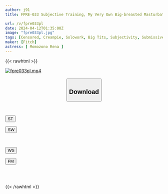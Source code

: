 ```yaml
---
author: j91
title: FPRE-033 Subjective Training, My Very Own Big-breasted Masturbator Poppet, Teaching My Masochistic Student How To Help With Ejaculation Reina Momozono

url: /v/fpre033pl
date: 2024-04-12T01:35:00Z
image: "fpre033pl.jpg"
tags: [Censored, Creampie, Solowork, Big Tits, Subjectivity, Submissive Woman, Masturbation Support	]
maker: [Fitch]
actress: [ Momozono Rena ]
---
```



{{< rawhtml >}}

<div class="video" data-videoid="YBQb4Z7zQbU3w2">
    <a href="javascript:;">
        <img src="/v/fpre033pl/fpre033pl.jpg" width="WIDTH" height="HEIGHT" alt="fpre033pl.mp4" loading="lazy">
    </a>
</div>

<script type="text/javascript" src="https://j91.asia/asset/on-demand-st.js"></script>

<br>
  <link rel="stylesheet" href="https://j91.asia/asset/bs5.css">
  
  <center>
  <button class="btn btn-primary" type="button" data-bs-toggle="collapse" data-bs-target=".multi-collapse" aria-expanded="false" aria-controls="multiCollapseExample1 multiCollapseExample2"><h2>Download</h2></button></center>
</p>
<div class="row">
  <div class="col">
    <div class="collapse multi-collapse" id="multiCollapseExample1">
      <div class="card card-body">
	      	      <br>
<div class="buttons">  
<p><a href="https://streamtape.to/v/YBQb4Z7zQbU3w2" target="_blank"><button class="btn-hover color-3"><i class="fa fa-download"></i> ST</button></a></p>
<p><a href="https://asnwish.com/h4dbrgtdciu9" target="_blank"><button class="btn-hover color-2"><i class="fa fa-download"></i> SW</button></a></p></div>
    </div>
  </div>
</div>
  <div class="col">
    <div class="collapse multi-collapse" id="multiCollapseExample2">
      <div class="card card-body">
	      <br>
<div class="buttons">
<p><a href="https://wolfstream.tv/bwkdgl3iu7mn"><button class="btn-hover color-9"><i class="fa fa-download"></i> WS</button></a></p>
<p><a href="https://filemoon.sx/d/bg6pq4ye8cxt"><button class="btn-hover color-8"><i class="fa fa-download"></i> FM</button></a></p></div>
<br><br>
      </div>
    </div>
  </div>
</div>

{{< /rawhtml >}}